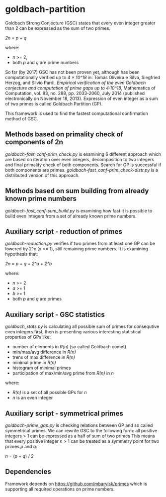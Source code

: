 # goldbach-partition

Goldbach Strong Conjecture (GSC) states that every even integer greater than 2 can be expressed as the sum of two primes.

_2n_ = _p_ + _q_

where:

  * _n_ >= 2, 
  * both _p_ and _q_ are prime numbers 

So far (by 2017) GSC has not been proven yet, although has been computationally verified up to _4 × 10^18_ in: 
Tomás Oliveira e Silva, Siegfried Herzog, and Silvio Pardi, _Empirical verification of the even Goldbach conjecture 
and computation of prime gaps up to 4·10^18_, Mathematics of Computation, vol. 83, no. 288, pp. 2033-2060, July 2014 
(published electronically on November 18, 2013).
Expression of even integer as a sum of two primes is called Goldbach Partition (GP).

This framework is used to find the fastest computational confirmation method of GSC.
  
## Methods based on primality check of components of 2n

_goldbach-fast_conf-prim_check.py_ is examining 6 different approach which are based on iteration over even integers, decomposition to two integers and final primality check of both components.
Search for GP is successful if both components are primes. _goldbach-fast_conf-prim_check-distr.py_ is a distributed version of this approach.

## Methods based on sum building from already known prime numbers

_goldbach-fast_conf-sum_build.py_ is examining how fast it is possible to build even integers from a set of already known prime numbers.

## Auxiliary script - reduction of primes

_goldbach-reduction.py_ verifies if two primes from at least one GP can be lowered by 2^x (x >= 1), still remaining prime numbers. It is examining hypothesis that:

_2n_ = _p_ + _q_ + _2^a_ + _2^b_

where:

  * _n_ >= 2
  * _a_ >= 1
  * _b_ >= 1
  * both _p_ and _q_ are primes

## Auxiliary script - GSC statistics

_goldbach_stats.py_ is calculating all possible sum of primes for consequtive even integers first, then is presenting various interesting statistical properties of GPs like:

  * number of elements in _R(n)_ (so called Goldbach comet)
  * min/max/avg difference in _R(n)_
  * trens of max difference in _R(n)_
  * minimal prime in _R(n)_
  * histogram of minimal primes
  * participation of max/min/avg prime from _R(n)_ in _n_

where:

  * _R(n)_ is a set of all possible GPs for _n_
  * _n_ is an even integer

## Auxiliary script - symmetrical primes

_goldbach-prime_gap.py_ is checking relations between GP and so called symmetrical primes. We can rewrite GSC to the following form: all positive integers > 1 can be expressed as a half of sum of two primes
This means that every positive integer _n_ > 1 can be treated as a symmetry point for two primes _p_ and _q_:

_n_ = (_p_ + _q_) / 2
  
## Dependencies

Framework depends on https://github.com/mbarylsk/primes which is supporting all required operations on prime numbers.